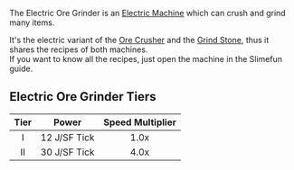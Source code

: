 The Electric Ore Grinder is an [Electric Machine](https://github.com/Slimefun/Slimefun4/wiki/Electric-Machines) which can crush and grind many items.

It's the electric variant of the [Ore Crusher](https://github.com/Slimefun/Slimefun4/wiki/Ore-Crusher) and the [Grind Stone](https://github.com/Slimefun/Slimefun4/wiki/Grind-Stone), thus it shares the recipes of both machines.  
If you want to know all the recipes, just open the machine in the Slimefun guide.

## Electric Ore Grinder Tiers

| Tier | Power  | Speed Multiplier |
| :--: | :----: | :--------------: |
| I    | 12 J/SF Tick | 1.0x             |
| II   | 30 J/SF Tick | 4.0x             |